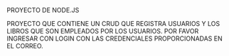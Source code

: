 PROYECTO DE NODE.JS 



PROYECTO QUE CONTIENE UN CRUD QUE REGISTRA USUARIOS Y LOS LIBROS QUE SON EMPLEADOS POR LOS USUARIOS.
POR FAVOR INGRESAR CON LOGIN CON LAS CREDENCIALES PROPORCIONADAS EN EL CORREO.
